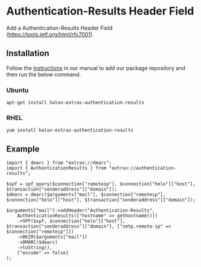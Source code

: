 # Authentication-Results Header Field 
Add a Authentication-Results Header Field (https://tools.ietf.org/html/rfc7001).

## Installation

Follow the [instructions](https://docs.halon.io/manual/comp_install.html#installation) in our manual to add our package repository and then run the below command.

### Ubuntu

```
apt-get install halon-extras-authentication-results
```

### RHEL

```
yum install halon-extras-authentication-results
```

## Example

```
import { dmarc } from "extras://dmarc";
import { AuthenticationResults } from "extras://authentication-results";

$spf = spf_query($connection["remoteip"], $connection["helo"]["host"], $transaction["senderaddress"]["domain"]);
$dmarc = dmarc($arguments["mail"], $connection["remoteip"], $connection["helo"]["host"], $transaction["senderaddress"]["domain"]);

$arguments["mail"]->addHeader("Authentication-Results",
    AuthenticationResults(["hostname" => gethostname()])
    ->SPF($spf, $connection["helo"]["host"], $transaction["senderaddress"]["domain"], ["smtp.remote-ip" => $connection["remoteip"]])
    ->DKIM($arguments["mail"])
    ->DMARC($dmarc)
    ->toString(),
    ["encode" => false]
);
```
